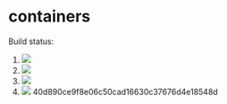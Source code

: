 # containers

Build status:

1. [![](https://github.com/alexcnsf/containers/workflows/tests-fibonacci/badge.svg)](https://github.com/alexcnsf/containers/actions?query=workflow%3Atests-fibonacci)
1. [![](https://github.com/alexcnsf/containers/workflows/tests-range/badge.svg)](https://github.com/alexcnsf/containers/actions?query=workflow%3Atests-range)
1. [![](https://github.com/alexcnsf/containers/workflows/tests-BST/badge.svg)](https://github.com/alexcnsf/containers/actions?query=workflow%3Atests-BST)
1. [![](https://github.com/alexcnsf/containers/workflows/tests-BinaryTree/badge.svg)](https://github.com/alexcnsf/containers/actions?query=workflow%3Atests-BinaryTree)
40d890ce9f8e06c50cad16630c37676d4e18548d
